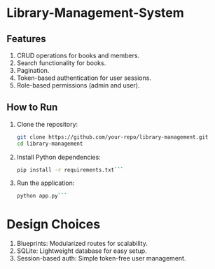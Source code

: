 # Library-Management-System

## Features
1. CRUD operations for books and members.
2. Search functionality for books.
3. Pagination.
4. Token-based authentication for user sessions.
5. Role-based permissions (admin and user).

## How to Run
1. Clone the repository:
   ```bash
   git clone https://github.com/your-repo/library-management.git
   cd library-management
2. Install Python dependencies:
   ```bash
   pip install -r requirements.txt```
3. Run the application:
   ```bash
   python app.py```

# Design Choices
1. Blueprints: Modularized routes for scalability.
2. SQLite: Lightweight database for easy setup.
3. Session-based auth: Simple token-free user management.
